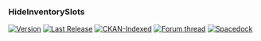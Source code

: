 ### HideInventorySlots
[![Version](https://img.shields.io/github/release/yalov/HideInventorySlots.svg?label=Version&colorB=4CC61E)](https://github.com/yalov/HideInventorySlots/releases) 
[![Last Release](https://img.shields.io/github/release-date/yalov/HideInventorySlots.svg?label=Last%20Release&colorB=99C611)](https://github.com/yalov/HideInventorySlots/releases) 
[![CKAN-Indexed](https://img.shields.io/badge/CKAN-Indexed-yellowgreen.svg)](https://github.com/KSP-CKAN/CKAN) 
[![Forum thread](https://img.shields.io/badge/Link-Forum%20thread-blue.svg)](https://forum.kerbalspaceprogram.com/index.php?/topic/) 
[![Spacedock](https://img.shields.io/badge/Link-Spacedock-blue.svg)](https://spacedock.info/mod/)